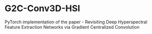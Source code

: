 # G2C-Conv3D-HSI
PyTorch implementation of the paper - Revisiting Deep Hyperspectral Feature Extraction Networks via Gradient Centralized Convolution
